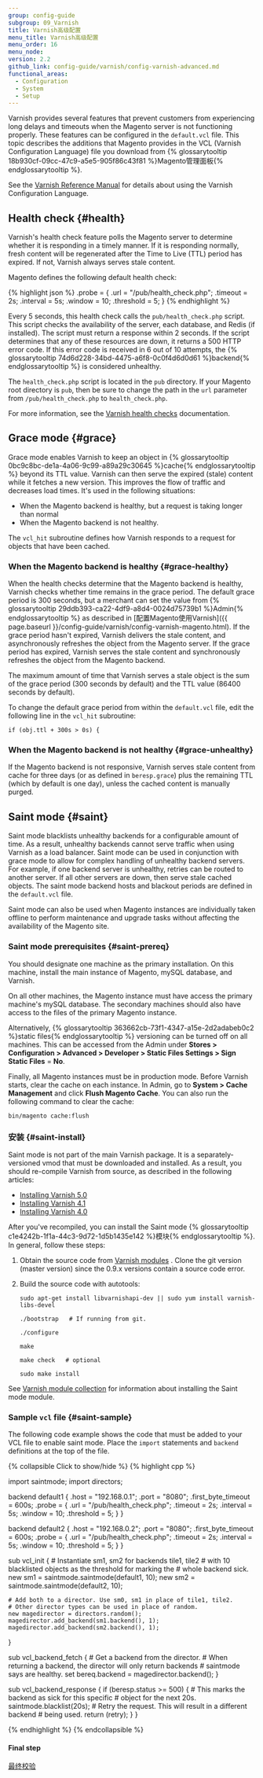 ```yaml
---
group: config-guide
subgroup: 09_Varnish
title: Varnish高级配置
menu_title: Varnish高级配置
menu_order: 16
menu_node:
version: 2.2
github_link: config-guide/varnish/config-varnish-advanced.md
functional_areas:
  - Configuration
  - System
  - Setup
---
```


Varnish provides several features that prevent customers from experiencing long delays and timeouts when the Magento server is not functioning properly. These features can be configured in the `default.vcl` file. This topic describes the additions that Magento provides in the VCL (Varnish Configuration Language) file you download from {% glossarytooltip 18b930cf-09cc-47c9-a5e5-905f86c43f81 %}Magento管理面板{% endglossarytooltip %}.

See the [Varnish Reference Manual](https://www.varnish-cache.org/docs/4.1/reference/index.html) for details about using the Varnish Configuration Language.

## Health check {#health}
Varnish's health check feature polls the Magento server to determine whether it is responding in a timely manner. If it is responding normally, fresh content will be regenerated after the Time to Live (TTL) period has expired. If not, Varnish always serves stale content.

Magento defines the following default health check:

{% highlight json %}
.probe = {
    .url = "/pub/health_check.php";
    .timeout = 2s;
    .interval = 5s;
    .window = 10;
    .threshold = 5;
    }
{% endhighlight %}

Every 5 seconds, this health check calls the `pub/health_check.php` script. This script checks the availability of the server, each database, and Redis (if installed). The script must return a response within 2 seconds. If the script determines that any of these resources are down, it returns a 500 HTTP error code. If this error code is received in 6 out of 10 attempts, the {% glossarytooltip 74d6d228-34bd-4475-a6f8-0c0f4d6d0d61 %}backend{% endglossarytooltip %} is considered unhealthy.

The `health_check.php` script is located in the `pub` directory. If your Magento root directory is `pub`, then be sure to change the path in the `url` parameter from `/pub/health_check.php` to `health_check.php`.

For more information, see the <a href="https://varnish-cache.org/docs/4.1/users-guide/vcl-backends.html?highlight=health%20check#health-checks" target="_blank">Varnish health checks</a> documentation.

## Grace mode {#grace}

Grace mode enables Varnish to keep an object in {% glossarytooltip 0bc9c8bc-de1a-4a06-9c99-a89a29c30645 %}cache{% endglossarytooltip %} beyond its TTL value. Varnish can then serve the expired (stale) content while it fetches a new version. This improves the flow of traffic and decreases load times. It's used in the following situations:

* When the Magento backend is healthy, but a request is taking longer than normal
* When the Magento backend is not healthy.

The `vcl_hit` subroutine defines how Varnish responds to a request for objects that have been cached.

### When the Magento backend is healthy {#grace-healthy}


When the health checks determine that the Magento backend is healthy, Varnish checks whether time remains in the grace period. The default grace period is 300 seconds, but a merchant can set the value from {% glossarytooltip 29ddb393-ca22-4df9-a8d4-0024d75739b1 %}Admin{% endglossarytooltip %} as described in [配置Magento使用Varnish]({{ page.baseurl }}/config-guide/varnish/config-varnish-magento.html). If the grace period hasn't expired, Varnish delivers the stale content, and asynchronously refreshes the object from the Magento server. If the grace period has expired, Varnish serves the stale content and synchronously refreshes the object from the Magento backend.

The maximum amount of time that Varnish serves a stale object is the sum of the grace period (300 seconds by default) and the TTL value (86400 seconds by default).

To change the default grace period from within the `default.vcl` file, edit the following line in the `vcl_hit` subroutine:

`if (obj.ttl + 300s > 0s) {`

### When the Magento backend is not healthy {#grace-unhealthy}

If the Magento backend is not responsive, Varnish serves stale content from cache for three days (or as defined in `beresp.grace`) plus the remaining TTL (which by default is one day), unless the cached content is manually purged.

## Saint mode {#saint}

Saint mode blacklists unhealthy backends for a configurable amount of time. As a result, unhealthy backends cannot serve traffic when using Varnish as a load balancer. Saint mode can be used in conjunction with grace mode to allow for complex handling of unhealthy backend servers. For example, if one backend server is unhealthy, retries can be routed to another server. If all other servers are down, then serve stale cached objects. The saint mode backend hosts and blackout periods are defined in the `default.vcl` file.

Saint mode can also be used when Magento instances are individually taken offline to perform maintenance and upgrade tasks without affecting the availability of the Magento site.

### Saint mode prerequisites {#saint-prereq}
You should designate one machine as the primary installation. On this machine, install the main instance of Magento, mySQL database, and Varnish.

On all other machines, the Magento instance must have access the primary machine's mySQL database. The secondary machines should also have access to the files of the primary Magento instance.

Alternatively, {% glossarytooltip 363662cb-73f1-4347-a15e-2d2adabeb0c2 %}static files{% endglossarytooltip %} versioning can be turned off on all machines. This can be accessed from the Admin under **Stores > Configuration > Advanced > Developer > Static Files Settings > Sign Static Files** = **No**.

Finally, all Magento instances must be in production mode. Before Varnish starts, clear the cache on each instance. In Admin, go to **System > Cache Management** and click **Flush Magento Cache**. You can also run the following command to clear the cache:

`bin/magento cache:flush`

### 安装 {#saint-install}

Saint mode is not part of the main Varnish package. It is a separately-versioned vmod that must be downloaded and installed. As a result, you should re-compile Varnish from source, as described in the following articles:

* [Installing Varnish 5.0](https://www.varnish-cache.org/docs/5.0/installation/install.html)
* [Installing Varnish 4.1](https://www.varnish-cache.org/docs/4.1/installation/install.html)
* [Installing Varnish 4.0](https://www.varnish-cache.org/docs/4.0/installation/install.html)

After you've recompiled, you can install the Saint mode {% glossarytooltip c1e4242b-1f1a-44c3-9d72-1d5b1435e142 %}模块{% endglossarytooltip %}. In general, follow these steps:

<ol>
<li><p>Obtain the source code from <a href="https://github.com/varnish/varnish-modules">Varnish modules</a> . Clone the git version (master version) since the 0.9.x versions contain a source code error.</p></li>

<li><p>Build the source code with autotools:</p>

<p><code>sudo apt-get install libvarnishapi-dev || sudo yum install varnish-libs-devel</code></p>
<p><code>./bootstrap   # If running from git.</code></p>
<p><code>./configure</code></p>
<p><code>make</code></p>
<p><code>make check   # optional</code></p>
<p><code>sudo make install</code></p>
</li></ol>

See [Varnish module collection](https://github.com/varnish/varnish-modules) for information about installing the Saint mode module.

### Sample `vcl` file {#saint-sample}

The following code example shows the code that must be added to your VCL file to enable saint mode. Place the `import` statements and `backend` definitions at the top of the file.

{% collapsible Click to show/hide %}
{% highlight cpp %}

import saintmode;
import directors;

backend default1 {
    .host = "192.168.0.1";
    .port = "8080";
    .first_byte_timeout = 600s;
        .probe = {
            .url = "/pub/health_check.php";
            .timeout = 2s;
            .interval = 5s;
            .window = 10;
            .threshold = 5;
        }
}

backend default2 {
    .host = "192.168.0.2";
    .port = "8080";
    .first_byte_timeout = 600s;
    .probe = {
        .url = "/pub/health_check.php";
        .timeout = 2s;
        .interval = 5s;
        .window = 10;
        .threshold = 5;
    }
}

sub vcl_init {
    # Instantiate sm1, sm2 for backends tile1, tile2
    # with 10 blacklisted objects as the threshold for marking the
    # whole backend sick.
    new sm1 = saintmode.saintmode(default1, 10);
    new sm2 = saintmode.saintmode(default2, 10);

    # Add both to a director. Use sm0, sm1 in place of tile1, tile2.
    # Other director types can be used in place of random.
    new magedirector = directors.random();
    magedirector.add_backend(sm1.backend(), 1);
    magedirector.add_backend(sm2.backend(), 1);
}

sub vcl_backend_fetch {
    # Get a backend from the director.
    # When returning a backend, the director will only return backends
    # saintmode says are healthy.
    set bereq.backend = magedirector.backend();
}

sub vcl_backend_response {
    if (beresp.status >= 500) {
        # This marks the backend as sick for this specific
        # object for the next 20s.
        saintmode.blacklist(20s);
        # Retry the request. This will result in a different backend
        # being used.
        return (retry);
    }
}

{% endhighlight %}
{% endcollapsible %}

#### Final step
<a href="{{ page.baseurl }}/config-guide/varnish/config-varnish-final.html">最终校验</a>
